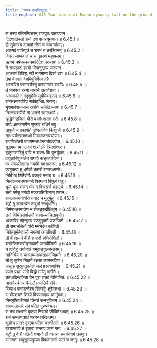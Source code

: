 ```yaml
---
title: 'राघव-इन्द्रजिद्युद्धम् '
title_english: 045 Two scions of Raghu dynasty fall on the ground

---
```

<div class="audioEmbed"  caption="श्रीराम-हरिसीताराममूर्ति-घनपाठिभ्यां वचनम्" src="https://archive.org/download/Ramayana-recitation-Sriram-harisItArAmamUrti-Ghanapaati-v2/Kanda_6/Kanda_6_YK-045-Two_scions_of_Raghu_dynasty_fall_on_the_ground_0.mp3"></div>

स तस्य गतिमन्विच्छन् राजपुत्रः प्रतापवान्।  
दिदेशातिबलो रामो दश वानरयूथपान् ॥ 6.45.1 ॥   
द्वौ सुषेणस्य दायादौ नीलं च प्लवगर्षभम्।  
अङ्गदं वालिपुत्रं च शरभं च तरस्विनम् ॥ 6.45.2 ॥   
विनतं जाम्बवन्तं च सानुप्रस्थं महाबलम्।  
ऋषभं चर्षभस्कन्धमादिदेश परन्तपः ॥ 6.45.3 ॥   
ते सम्प्रहृष्टा हरयो भीमानुद्यम्य पादपान्।  
आकाशं विविशुः सर्वे मार्गमाणा दिशो दश ॥ 6.45.4 ॥   
तेषां वेगवतां वेगमिषुभिर्वेगवत्तरैः।  
अस्त्रवित् परमास्त्रैस्तु वारयामास रावणिः ॥ 6.45.5 ॥   
तं भीमवेगा हरयो नाराचैः क्षतविग्रहाः।  
अन्धकारे न ददृशुर्मेघैः सूर्यमिवावृतम् ॥ 6.45.6 ॥   
रामलक्ष्मणयोरेव सर्वदेहभिदः शरान्।  
भृशमावेशयामास रावणिः समितिञ्जयः ॥ 6.45.7 ॥   
निरन्तरशरीरौ तौ भ्रातरौ रामलक्ष्णौ।  
क्रुद्धेनेन्द्रजिता वीरौ पन्नगैः शरतां गतैः ॥ 6.45.8 ॥   
तयोः क्षतजमार्गेण सुस्राव रुधिरं बहु।  
तावुभौ च प्रकाशेते पुष्पिताविव किंशुकौ ॥ 6.45.9 ॥   
ततः पर्यन्तरक्ताक्षो भिन्नाञ्जनचयोपमः।  
रावणिर्भ्रातरौ वाक्यमन्तर्धानगतोऽब्रवीत् ॥ 6.45.10 ॥   
युद्ध्यमानमनालक्ष्यं शक्रोऽपि त्रिदशेश्वरः।  
द्रष्टुमासादितुं वापि न शक्तः किं पुनर्युवाम् ॥ 6.45.11 ॥   
प्रावृताविषुजालेन राघवौ कङ्कपत्रिणा।  
एष रोषपरीतात्मा नयामि यमसादनम् ॥ 6.45.12 ॥   
एवमुक्त्वा तु धर्मज्ञौ भ्रातरौ रामलक्ष्मणौ।  
निर्बिभेद शितैर्बाणैः प्रजहर्ष ननाद च ॥ 6.45.13 ॥   
भिन्नाञ्जनचयश्यामो विस्फार्य विपुलं धनुः।  
भूयो भूयः शरान् घोरान् विससर्ज महामृधे ॥ 6.45.14 ॥   
ततो मर्मसु मर्मज्ञो मज्जयन्निशितान् शरान्।  
रामलक्ष्मणयोर्वीरो ननाद च मुहुर्मुहुः ॥ 6.45.15 ॥   
बद्धौ तु शरबन्धेन तावुभौ रणमूर्धनि।  
निमेषान्तरमात्रेण न शेकतुरुदीक्षितुम् ॥ 6.45.16 ॥   
ततो विभिन्नसर्वाङ्गौ शरशल्याचितावुभौ।  
ध्वजाविव महेन्द्रस्य रज्जुमुक्तौ प्रकम्पितौ ॥ 6.45.17 ॥   
तौ सम्प्रचलितौ वीरौ मर्मभेदेन कर्शितौ।  
निपेततुर्महेष्वासौ जगत्यां जगतीपती ॥ 6.45.18 ॥   
तौ वीरशयने वीरौ शयानौ रुधिरोक्षितौ।  
शरवेष्टितसर्वाङ्गावार्तौ परमपीडितौ ॥ 6.45.19 ॥   
न ह्यविद्धं तयोर्गात्रे बभूवाङ्गुलमन्तरम्।  
नानिर्भिन्नं न चास्तब्धमाकराग्रादजिह्मगैः ॥ 6.45.20 ॥   
तौ तु क्रूरेण निहतौ रक्षसा कामरूपिणा।  
असृक् सुस्रुवतुस्तीव्रं जलं प्रस्रवणाविव ॥ 6.45.21 ॥   
पपात प्रथमं रामो विद्धो मर्मसु मार्गणैः।  
क्रोधादिन्द्रजिता येन पुरा शक्रो विनिर्जितः ॥ 6.45.22 ॥   
नाराचैरर्धनाराचैर्भल्लैरञ्जलिकैरपि।  
विव्याध वत्सदन्तैश्च सिंहदंष्ट्रैः क्षुरैस्तथा ॥ 6.45.23 ॥   
स वीरशयने शिश्ये विज्यमादाय कार्मुकम्।  
भिन्नमुष्टिपरीणाहं त्रिनतं रत्नभूषितम् ॥ 6.45.24 ॥   
बाणपातान्तरे रामं पतितं पुरुषर्षभम्।  
स तत्र लक्ष्मणो दृष्ट्वा निराशो जीवितेऽभवत् ॥ 6.45.25 ॥   
रामं कमलपत्राक्षं शरबन्धपरिक्षतम्।  
शुशोच भ्रातरं दृष्ट्वा पतितं घरणीतले ॥ 6.45.26 ॥   
हरयश्चापि तं दृष्ट्वा सन्तापं परमं गताः ॥ 6.45.27 ॥   
बद्धौ तु वीरौ पतितौ शयानौ तौ वानराः सम्परिवार्य तस्थुः।  
समागता वायुसुतप्रमुख्या विषादमार्ताः परमं च जग्मुः ॥ 6.45.28 ॥   